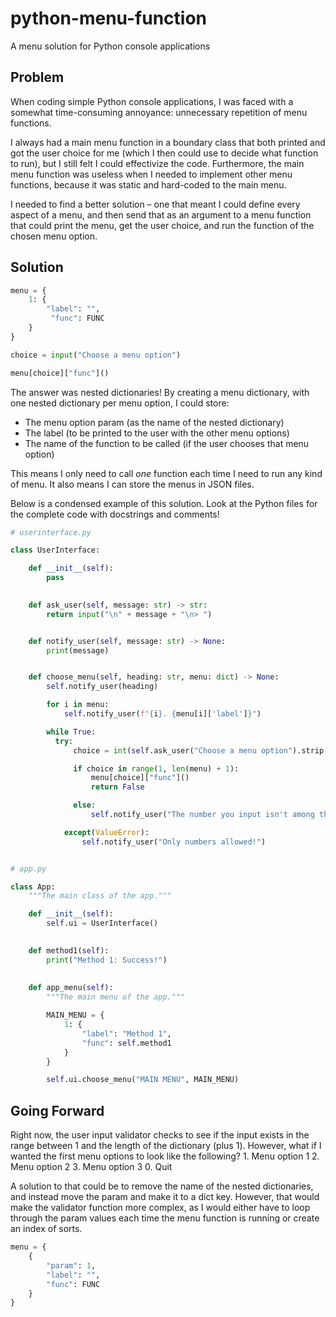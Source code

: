 # python-menu-function
A menu solution for Python console applications

## Problem
When coding simple Python console applications, I was faced with a somewhat time-consuming annoyance: unnecessary repetition of menu functions. 

I always had a main menu function in a boundary class that both printed and got the user choice for me (which I then could use to decide what function to run), but I still felt I could effectivize the code. Furthermore, the main menu function was useless when I needed to implement other menu functions, because it was static and hard-coded to the main menu.

I needed to find a better solution – one that meant I could define every aspect of a menu, and then send that as an argument to a menu function that could print the menu, get the user choice, and run the function of the chosen menu option.


## Solution
```python
menu = {
    1: {
        "label": "",
         "func": FUNC
    }
}

choice = input("Choose a menu option")

menu[choice]["func"]()

```
The answer was nested dictionaries! By creating a menu dictionary, with one nested dictionary per menu option, I could store:
* The menu option param (as the name of the nested dictionary)
* The label (to be printed to the user with the other menu options)
* The name of the function to be called (if the user chooses that menu option)

This means I only need to call *one* function each time I need to run any kind of menu. It also means I can store the menus in JSON files.

Below is a condensed example of this solution. Look at the Python files for the complete code with docstrings and comments!

```python
# userinterface.py

class UserInterface:

    def __init__(self):
        pass
        

    def ask_user(self, message: str) -> str:
        return input("\n" + message + "\n> ")


    def notify_user(self, message: str) -> None:
        print(message)


    def choose_menu(self, heading: str, menu: dict) -> None:
        self.notify_user(heading)

        for i in menu:
            self.notify_user(f"{i}. {menu[i]['label']}")

        while True:
          try:
              choice = int(self.ask_user("Choose a menu option").strip())

              if choice in range(1, len(menu) + 1):
                  menu[choice]["func"]()
                  return False

              else: 
                  self.notify_user("The number you input isn't among the menu options.")

            except(ValueError):
                self.notify_user("Only numbers allowed!")


# app.py

class App:
    """The main class of the app."""

    def __init__(self):
        self.ui = UserInterface()

    
    def method1(self):
        print("Method 1: Success!")
    
    
    def app_menu(self):
        """The main menu of the app."""

        MAIN_MENU = {
            1: {
                "label": "Method 1",
                "func": self.method1
            }
        }

        self.ui.choose_menu("MAIN MENU", MAIN_MENU)
```

## Going Forward
Right now, the user input validator checks to see if the input exists in the range between 1 and the length of the dictionary (plus 1). However, what if I wanted the first menu options to look like the following?
    1. Menu option 1
    2. Menu option 2
    3. Menu option 3
    0. Quit

A solution to that could be to remove the name of the nested dictionaries, and instead move the param and make it to a dict key. However, that would make the validator function more complex, as I would either have to loop through the param values each time the menu function is running or create an index of sorts.
```python
menu = {
    {
        "param": 1,
        "label": "",
        "func": FUNC
    }
}
```
